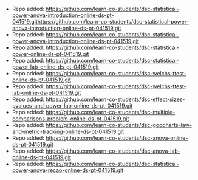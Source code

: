 
- Repo added: https://github.com/learn-co-students/dsc-statistical-power-anova-introduction-online-ds-pt-041519.githttps://github.com/learn-co-students/dsc-statistical-power-anova-introduction-online-ds-pt-041519.git
- Repo added: https://github.com/learn-co-students/dsc-statistical-power-anova-introduction-online-ds-pt-041519.git
- Repo added: https://github.com/learn-co-students/dsc-statistical-power-online-ds-pt-041519.git
- Repo added: https://github.com/learn-co-students/dsc-statistical-power-lab-online-ds-pt-041519.git
- Repo added: https://github.com/learn-co-students/dsc-welchs-ttest-online-ds-pt-041519.git
- Repo added: https://github.com/learn-co-students/dsc-welchs-ttest-lab-online-ds-pt-041519.git
- Repo added: https://github.com/learn-co-students/dsc-effect-sizes-pvalues-and-power-lab-online-ds-pt-041519.git
- Repo added: https://github.com/learn-co-students/dsc-multiple-comparisons-problem-online-ds-pt-041519.git
- Repo added: https://github.com/learn-co-students/dsc-goodharts-law-and-metric-tracking-online-ds-pt-041519.git
- Repo added: https://github.com/learn-co-students/dsc-anova-online-ds-pt-041519.git
- Repo added: https://github.com/learn-co-students/dsc-anova-lab-online-ds-pt-041519.git
- Repo added: https://github.com/learn-co-students/dsc-statistical-power-anova-recap-online-ds-pt-041519.git
